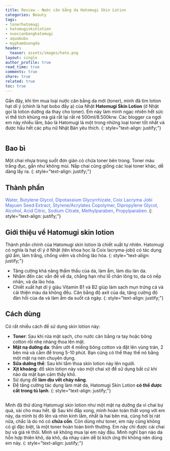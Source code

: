 ```yaml
---
title: Review - Nước cân bằng da Hatomugi Skin Lotion
categories: Beauty
tags:
- tonerhatomugi
- hatomugiskinlotion
- nuoccanbanghatomugi
- aquabubu
- myphamduongda
header:
  teaser: assets/images/hato.png
layout: single
author_profile: true
read_time: true
comments: true
share: true
related: true
toc: true
---
```


Gần đây, khi tìm mua loại nước cân bằng da mới (toner), mình đã tìm lotion hạt dĩ ý (chính là hạt bobo đấy ạ) của Nhật **Hatomugi Skin Lotion** (ở Nhật gọi là lotion dưỡng da thay cho toner). Em này làm mình ngạc nhiên hết sức vì thể tích khủng mà giá rất lại rất rẻ 500ml/8.500krw. Các blogger ca ngợi em này nhiều lắm, bảo là Hatomugi là một trong những loại toner tốt nhất và được hầu hết các phụ nữ Nhật Bản yêu thích.
{: style="text-align: justify;"}

<figure style="width: 400px" class="align-center">
  <img src="{{ site.url }}{{ site.baseurl }}/assets/images/hato-1.png" alt="">
  <figcaption></figcaption>
</figure>

## Bao bì
Một chai nhựa trong suốt đơn giản có chứa toner bên trong. Toner màu trắng đục, gần như không mùi. Nắp chai cũng giống các loại toner khác, dễ dàng lấy ra.
{: style="text-align: justify;"}

## Thành phần

<span style="color:royalblue"> Water, Butylene Glycol, Dipotassium Glycyrrhizate, Coix Lacryma Jobi Mayuen Seed Extract, Styrene/Acrylates Copolymer, Dipropylene Glycol, Alcohol, Acid Citric, Sodium Citrate, Methylparaben, Propylparaben. </span>
{: style="text-align: justify;"}

## Giới thiệu về Hatomugi skin lotion

Thành phần chính của Hatomugi skin lotion là chiết xuất tự nhiên. Hatomugi có nghĩa là hạt dĩ ý ở Nhật (tên khoa học là Coix lacryma-jobi) có tác dụng giữ ẩm, làm trắng, chống viêm và chống lão hóa.
{: style="text-align: justify;"}

  * Tăng cường khả năng thẩm thấu của da, làm ẩm, làm dịu làn da.
  * Nhắm đến các vấn đề về da, chẳng hạn như lỗ chân lông to, da có nếp nhăn, và da lão hóa.
  * Chiết xuất hạt dĩ ý giàu Vitamin B1 và B2 giúp làm sạch mụn trứng cá và cải thiện màu da không đều.
Cân bằng độ axit của da, tăng cường độ đàn hồi của da và làm ẩm da suốt cả ngày.
{: style="text-align: justify;"}

## Cách dùng

Có rất nhiều cách để sử dụng skin lotion này:
  * **Toner**: Sau khi rửa mặt sạch, cho nước cân bằng ra tay hoặc bông cotton rồi nhẹ nhàng thoa lên mặt.
  * **Mặt nạ dưỡng da**: thấm ướt 4 miếng bông cotton và đặt lên vùng trán, 2 bên má và cằm để trong 5-10 phút. Bạn cũng có thể thay thế nó bằng một mặt nạ nén chuyên dụng.
  * **Sữa dưỡng thể**: Sau khi tắm thoa skin lotion này lên người.
  * **Xịt khoáng**: đổ skin lotion này vào một chai xịt để sử dụng bất cứ khi nào da mặt bạn cảm thấy khô.
  * Sử dụng để **làm dịu vết cháy nắng**.
  * Để tăng cường tác dụng làm mát da, Hatomugi Skin Lotion **có thể được cất trong tủ lạnh**.
{: style="text-align: justify;"}

<figure style="width: 400px" class="align-center">
  <img src="{{ site.url }}{{ site.baseurl }}/assets/images/hato-2.png" alt="">
  <figcaption></figcaption>
</figure>

Mình đã thử dùng Hatomugi skin lotion như một mặt nạ dưỡng da vì chai bự quá, xài cho mau hết. :laughing:  Sau khi đắp xong, mình hoàn toàn thất vọng với em này, da mình bị đỏ lên và nhìn kinh lắm, nhất là hai bên má, cũng hơi bị rát nữa, chắc là do nó có **chứa cồn**. Còn dùng như toner, em này cũng không có gì đặc biệt, là một toner hoàn toàn bình thường. Em này chỉ được cái chai bự và giá rẻ thôi. Mình sẽ không mua lại em này đâu. Mình nghĩ bạn nào da hỗn hợp thiên khô, da khô, da nhạy cảm dễ bị kích ứng thì không nên dùng em này.
{: style="text-align: justify;"}